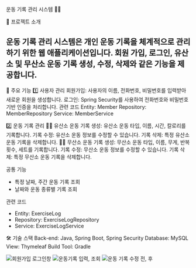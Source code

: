 운동 기록 관리 시스템 🏋️‍♂️

📖 프로젝트 소개

운동 기록 관리 시스템은 개인 운동 기록을 체계적으로 관리하기 위한 웹 애플리케이션입니다.
회원 가입, 로그인, 유산소 및 무산소 운동 기록 생성, 수정, 삭제와 같은 기능을 제공합니다.
---------------------------------------------------------------------------------------------------

🚀 주요 기능
1️⃣ 사용자 관리
회원가입: 사용자의 이름, 전화번호, 비밀번호를 입력받아 새로운 회원을 생성합니다.
로그인: Spring Security를 사용하여 전화번호와 비밀번호 기반 인증을 처리합니다.
관련 코드
Entity: Member
Repository: MemberRepository
Service: MemberService

2️⃣ 운동 기록 관리
🏃‍♂️ 유산소 운동
기록 생성: 유산소 운동 타입, 이름, 시간, 칼로리를 기록합니다.
기록 수정: 유산소 운동 정보를 수정할 수 있습니다.
기록 삭제: 특정 유산소 운동 기록을 삭제합니다.
🏋️‍♀️ 무산소 운동
기록 생성: 무산소 운동 타입, 이름, 무게, 반복 횟수, 세트를 기록합니다.
기록 수정: 무산소 운동 정보를 수정할 수 있습니다.
기록 삭제: 특정 무산소 운동 기록을 삭제합니다.

공통 기능
- 특정 날짜, 주간 운동 기록 조회
- 날짜와 운동 종류별 기록 조회
  
관련 코드
- Entity: ExerciseLog
- Repository: ExerciseLogRepository
- Service: ExerciseLogService

🛠️ 기술 스택
Back-end: Java, Spring Boot, Spring Security
Database: MySQL
View: Thymeleaf
Build Tool: Gradle



![회원가입 로그인창](https://github.com/user-attachments/assets/36bf7e49-fc8e-489c-bdde-d6f3d469fbaf)
![운동기록 입력, 조회](https://github.com/user-attachments/assets/301ede3e-40ea-4a25-a7f0-9b63a531682b)
![운동 기록 수정 전, 후](https://github.com/user-attachments/assets/3b5b56f7-d543-4d9c-95de-28d3d7867254)
